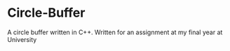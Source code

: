 # Circle-Buffer
A circle buffer written in C++. Written for an assignment at my final year at University
